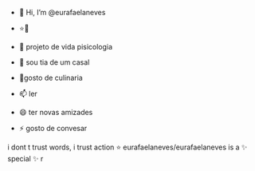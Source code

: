 - 👋 Hi, I’m @eurafaelaneves
-  ⭐️🪬
- 🌱 projeto de vida pisicologia
- 🎀 sou tia de um casal
- 💞️gosto de culinaria
  
- 📫 ler
- 😄 ter novas amizades
- ⚡ gosto de convesar

i dont t trust words, i trust action ⭐️
eurafaelaneves/eurafaelaneves is a ✨ special ✨ r
